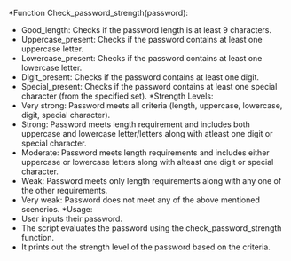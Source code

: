 *Function Check_password_strength(password):
   - Good_length: Checks if the password length is at least 9 characters.
   - Uppercase_present: Checks if the password contains at least one uppercase letter.
   - Lowercase_present: Checks if the password contains at least one lowercase letter.
   - Digit_present: Checks if the password contains at least one digit.
   - Special_present: Checks if the password contains at least one special character (from the specified set).
*Strength Levels:
   - Very strong: Password meets all criteria (length, uppercase, lowercase, digit, special character).
   - Strong: Password meets length requirement and includes both uppercase and lowercase letter/letters along with atleast one digit or special character.
   - Moderate: Password meets length requirements and includes either uppercase or lowercase letters along with alteast one digit or special character.
   - Weak: Password meets only length requirements along with any one of the other requirements.
   - Very weak: Password does not meet any of the above mentioned scenerios.
*Usage:
   - User inputs their password.
   - The script evaluates the password using the check_password_strength function.
   - It prints out the strength level of the password based on the criteria.
